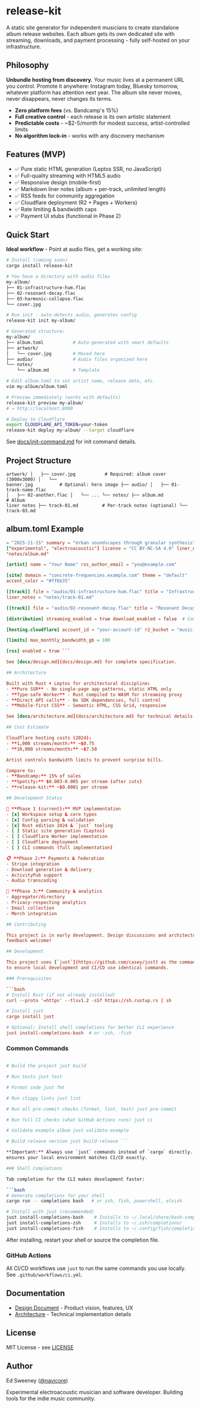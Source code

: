 # release-kit

A static site generator for independent musicians to create standalone album
release websites. Each album gets its own dedicated site with streaming,
downloads, and payment processing - fully self-hosted on your infrastructure.

## Philosophy

**Unbundle hosting from discovery.** Your music lives at a permanent URL you
control. Promote it anywhere: Instagram today, Bluesky tomorrow, whatever
platform has attention next year. The album site never moves, never disappears,
never changes its terms.

- **Zero platform fees** (vs. Bandcamp's 15%)
- **Full creative control** - each release is its own artistic statement
- **Predictable costs** - ~$2-5/month for modest success, artist-controlled
  limits
- **No algorithm lock-in** - works with any discovery mechanism

## Features (MVP)

- ✅ Pure static HTML generation (Leptos SSR, no JavaScript)
- ✅ Full-quality streaming with HTML5 audio
- ✅ Responsive design (mobile-first)
- ✅ Markdown liner notes (album + per-track, unlimited length)
- ✅ RSS feeds for community aggregation
- ✅ Cloudflare deployment (R2 + Pages + Workers)
- ✅ Rate limiting & bandwidth caps
- ✅ Payment UI stubs (functional in Phase 2)

## Quick Start

**Ideal workflow** - Point at audio files, get a working site:

```bash
# Install (coming soon)
cargo install release-kit

# You have a directory with audio files
my-album/
├── 01-infrastructure-hum.flac
├── 02-resonant-decay.flac
├── 03-harmonic-collapse.flac
└── cover.jpg

# Run init - auto-detects audio, generates config
release-kit init my-album/

# Generated structure:
my-album/
├── album.toml           # Auto-generated with smart defaults
├── artwork/
│   └── cover.jpg        # Moved here
├── audio/               # Audio files organized here
└── notes/
    └── album.md         # Template

# Edit album.toml to set artist name, release date, etc.
vim my-album/album.toml

# Preview immediately (works with defaults)
release-kit preview my-album/
# → http://localhost:8080

# Deploy to Cloudflare
export CLOUDFLARE_API_TOKEN=your-token
release-kit deploy my-album/ --target cloudflare
```

See [docs/init-command.md](docs/init-command.md) for init command details.

## Project Structure

``` my-album/ ├── album.toml              # Album metadata & configuration ├──
artwork/ │   ├── cover.jpg           # Required: album cover (3000x3000) │   └──
banner.jpg          # Optional: hero image ├── audio/ │   ├── 01-track-name.flac
│   ├── 02-another.flac │   └── ... └── notes/ ├── album.md            # Album
liner notes ├── track-01.md         # Per-track notes (optional) └── track-03.md
```

## album.toml Example

```toml [album] title = "Concrete Frequencies" artist = "Your Name" release_date
= "2025-11-15" summary = "Urban soundscapes through granular synthesis" genre =
["experimental", "electroacoustic"] license = "CC BY-NC-SA 4.0" liner_notes =
"notes/album.md"

[artist] name = "Your Name" rss_author_email = "you@example.com"

[site] domain = "concrete-frequencies.example.com" theme = "default"
accent_color = "#ff6b35"

[[track]] file = "audio/01-infrastructure-hum.flac" title = "Infrastructure Hum"
liner_notes = "notes/track-01.md"

[[track]] file = "audio/02-resonant-decay.flac" title = "Resonant Decay"

[distribution] streaming_enabled = true download_enabled = false  # Coming soon

[hosting.cloudflare] account_id = "your-account-id" r2_bucket = "music-releases"

[limits] max_monthly_bandwidth_gb = 100

[rss] enabled = true ```

See [docs/design.md](docs/design.md) for complete specification.

## Architecture

Built with Rust + Leptos for architectural discipline:
- **Pure SSR** - No single-page app patterns, static HTML only
- **Type-safe Worker** - Rust compiled to WASM for streaming proxy
- **Direct API calls** - No SDK dependencies, full control
- **Mobile-first CSS** - Semantic HTML, CSS Grid, responsive

See [docs/architecture.md](docs/architecture.md) for technical details.

## Cost Estimate

Cloudflare hosting costs (2024):
- **1,000 streams/month:** ~$0.75
- **10,000 streams/month:** ~$7.50

Artist controls bandwidth limits to prevent surprise bills.

Compare to:
- **Bandcamp:** 15% of sales
- **Spotify:** $0.003-0.005 per stream (after cuts)
- **release-kit:** ~$0.0001 per stream

## Development Status

🚧 **Phase 1 (current):** MVP implementation
- [x] Workspace setup & core types
- [x] Config parsing & validation
- [x] Rust edition 2024 & `just` tooling
- [ ] Static site generation (Leptos)
- [ ] Cloudflare Worker implementation
- [ ] Cloudflare deployment
- [ ] CLI commands (full implementation)

📋 **Phase 2:** Payments & federation
- Stripe integration
- Download generation & delivery
- ActivityPub support
- Audio transcoding

🔮 **Phase 3:** Community & analytics
- Aggregator/directory
- Privacy-respecting analytics
- Email collection
- Merch integration

## Contributing

This project is in early development. Design discussions and architecture
feedback welcome!

## Development

This project uses [`just`](https://github.com/casey/just) as the command runner
to ensure local development and CI/CD use identical commands.

### Prerequisites

```bash
# Install Rust (if not already installed)
curl --proto '=https' --tlsv1.2 -sSf https://sh.rustup.rs | sh

# Install just
cargo install just

# Optional: Install shell completions for better CLI experience
just install-completions-bash  # or -zsh, -fish
```

### Common Commands

```bash # Show all available commands just

# Build the project just build

# Run tests just test

# Format code just fmt

# Run clippy lints just lint

# Run all pre-commit checks (format, lint, test) just pre-commit

# Run full CI checks (what GitHub Actions runs) just ci

# Validate example album just validate-example

# Build release version just build-release ```

**Important:** Always use `just` commands instead of `cargo` directly. This
ensures your local environment matches CI/CD exactly.

### Shell Completions

Tab completion for the CLI makes development faster:

```bash
# Generate completions for your shell
cargo run -- completions bash   # or zsh, fish, powershell, elvish

# Install with just (recommended)
just install-completions-bash    # Installs to ~/.local/share/bash-completion/
just install-completions-zsh     # Installs to ~/.zsh/completions/
just install-completions-fish    # Installs to ~/.config/fish/completions/
```

After installing, restart your shell or source the completion file.

### GitHub Actions

All CI/CD workflows use `just` to run the same commands you use locally. See
`.github/workflows/ci.yml`.

## Documentation

- [Design Document](docs/design.md) - Product vision, features, UX
- [Architecture](docs/architecture.md) - Technical implementation details

## License

MIT License - see [LICENSE](LICENSE)

## Author

Ed Sweeney ([@navicore](https://github.com/navicore))

Experimental electroacoustic musician and software developer. Building tools for
the indie music community.
